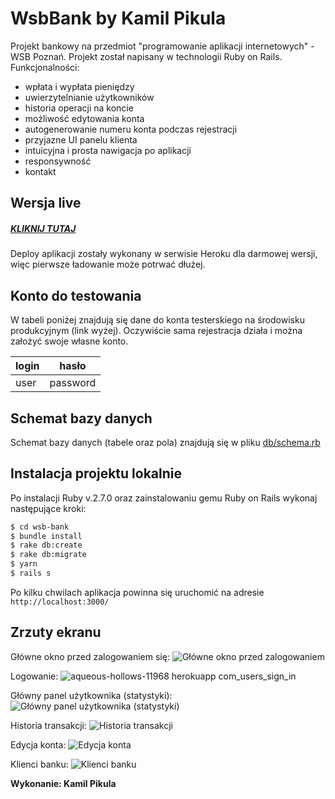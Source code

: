 # WsbBank by Kamil Pikula

Projekt bankowy na przedmiot "programowanie aplikacji internetowych" - WSB Poznań. Projekt został napisany w technologii Ruby on Rails. Funkcjonalności:

  - wpłata i wypłata pieniędzy
  - uwierzytelnianie użytkowników
  - historia operacji na koncie
  - możliwość edytowania konta
  - autogenerowanie numeru konta podczas rejestracji
  - przyjazne UI panelu klienta
  - intuicyjna i prosta nawigacja po aplikacji
  - responsywność
  - kontakt

## Wersja live
##### [KLIKNIJ TUTAJ](https://aqueous-hollows-11968.herokuapp.com/)
Deploy aplikacji zostały wykonany w serwisie Heroku dla darmowej wersji, więc pierwsze ładowanie może potrwać dłużej.

## Konto do testowania

W tabeli poniżej znajdują się dane do konta testerskiego na środowisku produkcyjnym (link wyżej). Oczywiście sama rejestracja działa i można założyć swoje własne konto.

| login | hasło |
| ------ | ------ |
| user | password |

## Schemat bazy danych
Schemat bazy danych (tabele oraz pola) znajdują się w pliku [db/schema.rb](https://github.com/kamilpikula/wsb-bank/blob/master/db/schema.rb)

## Instalacja projektu lokalnie
Po instalacji Ruby v.2.7.0 oraz zainstalowaniu gemu Ruby on Rails wykonaj następujące kroki:

```sh
$ cd wsb-bank
$ bundle install
$ rake db:create
$ rake db:migrate
$ yarn
$ rails s
```
Po kilku chwilach aplikacja powinna się uruchomić na adresie `http://localhost:3000/`
## Zrzuty ekranu
Główne okno przed zalogowaniem się:
![Główne okno przed zalogowaniem](https://user-images.githubusercontent.com/23015380/84588994-f8d8b580-ae2b-11ea-85a5-90f6c2b5d7c9.png)

Logowanie:
![aqueous-hollows-11968 herokuapp com_users_sign_in](https://user-images.githubusercontent.com/23015380/84589032-3c332400-ae2c-11ea-856b-3eeee9e4844b.png)

Główny panel użytkownika (statystyki):
![Główny panel użytkownika (statystyki)](https://user-images.githubusercontent.com/23015380/84589113-d98e5800-ae2c-11ea-8c77-e70e7ccbda93.png)

Historia transakcji:
![Historia transakcji](https://user-images.githubusercontent.com/23015380/84589155-0e021400-ae2d-11ea-882e-6861cd8333e3.png)

Edycja konta:
![Edycja konta](https://user-images.githubusercontent.com/23015380/84589191-3ab62b80-ae2d-11ea-99b9-8dff25f9d596.png)

Klienci banku:
![Klienci banku](https://user-images.githubusercontent.com/23015380/84589219-73560500-ae2d-11ea-9239-20ac8f824191.png)


**Wykonanie: Kamil Pikula**